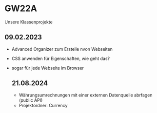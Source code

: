 # GW22A
Unsere Klassenprojekte

## 09.02.2023
- Advanced Organizer zum Erstelle nvon Webseiten
- CSS anwenden für Eigenschaften, wie geht das? 
- sogar für jede Webseite im Browser

  ## 21.08.2024
  - Währungsumrechnungen mit einer externen Datenquelle abrfagen (public API)
  - Projektordner: Currency
